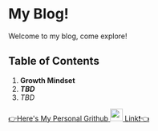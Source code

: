 # My Blog!

Welcome to my blog, come explore!

## Table of Contents

1. **Growth Mindset**
2. ***TBD***
3. *TBD*

[👉Here's My Personal Grithub <img src="https://www.iconbolt.com/preview/facebook/bootstrap-icons/github.svg" width=25> Link❗👈 ](https://github.com/SmithJ77)
















